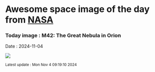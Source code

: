 
# Awesome space image of the day from [NASA](https://api.nasa.gov/)

### Today image : M42: The Great Nebula in Orion
Date : 2024-11-04

![](https://apod.nasa.gov/apod/image/2411/Orion_Lorand_1992.jpg)

<small>Latest update : Mon Nov  4 09:19:10 2024</small>
        